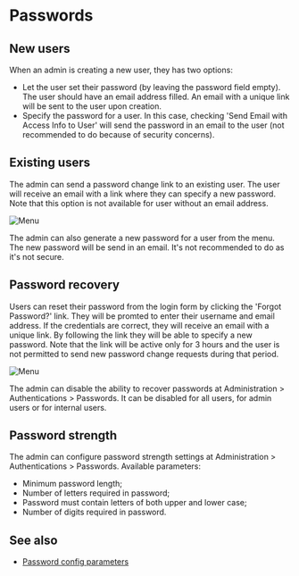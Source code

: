 # Passwords

## New users

When an admin is creating a new user, they has two options:

* Let the user set their password (by leaving the password field empty). The user should have an email address filled. An email with a unique link will be sent to the user upon creation.
* Specify the password for a user. In this case, checking 'Send Email with Access Info to User' will send the password in an email to the user (not recommended to do because of security concerns).

## Existing users

The admin can send a password change link to an existing user. The user will receive an email with a link where they can specify a new password. Note that this option is not available for user without an email address.

![Menu](https://raw.githubusercontent.com/espocrm/documentation/master/docs/_static/images/administration/passwords/user-menu.png)

The admin can also generate a new password for a user from the menu. The new password will be send in an email. It's not recommended to do as it's not secure.

## Password recovery

Users can reset their password from the login form by clicking the 'Forgot Password?' link. They will be promted to enter their username and email address. If the credentials are correct, they will receive an email with a unique link. By following the link they will be able to specify a new password. Note that the link will be active only for 3 hours and the user is not permitted to send new password change requests during that period.

![Menu](https://raw.githubusercontent.com/espocrm/documentation/master/docs/_static/images/administration/passwords/login-form.png)

The admin can disable the ability to recover passwords at Administration > Authentications > Passwords. It can be disabled for all users, for admin users or for internal users.

## Password strength

The admin can configure password strength settings at Administration > Authentications > Passwords. Available parameters:

* Minimum password length;
* Number of letters required in password;
* Password must contain letters of both upper and lower case;
* Number of digits required in password.

## See also

* [Password config parameters](config-params.md#passwords)
